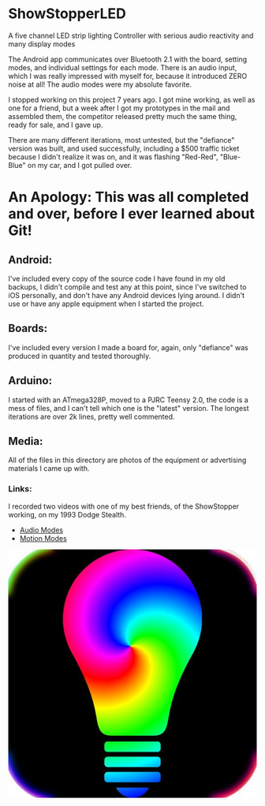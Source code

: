 # ShowStopperLED
A five channel LED strip lighting Controller with serious audio reactivity and many display modes

The Android app communicates over Bluetooth 2.1 with the board, setting modes, and individual settings for each mode.
There is an audio input, which I was really impressed with myself for, because it introduced ZERO noise at all! The audio modes were my absolute favorite.

I stopped working on this project 7 years ago. I got mine working, as well as one for a friend, but a week after I got my prototypes in the mail and assembled them, the competitor released pretty much the same thing, ready for sale, and I gave up.

There are many different iterations, most untested, but the "defiance" version was built, and used successfully, including a $500 traffic ticket because I didn't realize it was on, and it was flashing "Red-Red", "Blue-Blue" on my car, and I got pulled over.

# An Apology: This was all completed and over, before I ever learned about Git!

## Android:
I've included every copy of the source code I have found in my old backups, I didn't compile and test any at this point, since I've switched to iOS personally, and don't have any Android devices lying around. I didn't use or have any apple equipment when I started the project.

## Boards:
I've included every version I made a board for, again, only "defiance" was produced in quantity and tested thoroughly.

## Arduino:
I started with an ATmega328P, moved to a PJRC Teensy 2.0, the code is a mess of files, and I can't tell which one is the "latest" version. The longest iterations are over 2k lines, pretty well commented.

## Media:
All of the files in this directory are photos of the equipment or advertising materials I came up with.

### Links:
I recorded two videos with one of my best friends, of the ShowStopper working, on my 1993 Dodge Stealth.
- [Audio Modes](https://www.youtube.com/watch?v=f9GeiqDAIMo)
- [Motion Modes](https://www.youtube.com/watch?v=yMCRMerskfM)


<img src='/Media/logo.jpg' />
